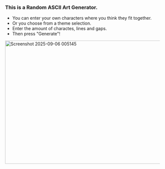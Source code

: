 ### This is a Random ASCII Art Generator.<br>
<ul>
<li>You can enter your own characters where you think they fit together.</li>
<li>Or you choose from a theme selection.</li>
<li>Enter the amount of charactes, lines and gaps.</li>
<li>Then press "Generate"!</li>
</ul>

<img width="934" height="400" alt="Screenshot 2025-09-06 005145" src="https://github.com/user-attachments/assets/8432e42f-90fb-4837-8178-a65b9086c408" />

